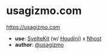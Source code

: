 # usagizmo.com

https://usagizmo.com

- **use**: [SvelteKit](https://kit.svelte.jp/) (w/ [Houdini](https://www.houdinigraphql.com/)) x [Nhost](https://nhost.io/)
- **author**: [@usagizmo](https://twitter.com/usagizmo)
